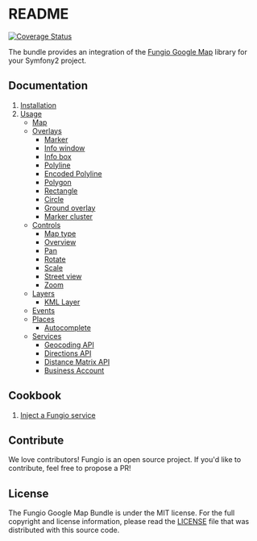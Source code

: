 # README

[![Coverage Status](https://coveralls.io/repos/fungio/FungioGoogleMapBundle/badge.png?branch=master)](https://coveralls.io/r/fungio/FungioGoogleMapBundle?branch=master)

The bundle provides an integration of the [Fungio Google Map](https://github.com/fungio/fungio-google-map) library for
your Symfony2 project.

## Documentation

 1. [Installation](http://github.com/fungio/FungioGoogleMapBundle/blob/master/Resources/doc/installation.md)
 2. [Usage](http://github.com/fungio/FungioGoogleMapBundle/blob/master/Resources/doc/usage.md)
    - [Map](http://github.com/fungio/FungioGoogleMapBundle/blob/master/Resources/doc/usage/map.md)
    - [Overlays](http://github.com/fungio/FungioGoogleMapBundle/blob/master/Resources/doc/usage/overlays/index.md)
       - [Marker](http://github.com/fungio/FungioGoogleMapBundle/blob/master/Resources/doc/usage/overlays/marker.md)
       - [Info window](http://github.com/fungio/FungioGoogleMapBundle/blob/master/Resources/doc/usage/overlays/info_window.md)
       - [Info box](http://github.com/fungio/FungioGoogleMapBundle/blob/master/Resources/doc/usage/overlays/info_box.md)
       - [Polyline](http://github.com/fungio/FungioGoogleMapBundle/blob/master/Resources/doc/usage/overlays/polyline.md)
       - [Encoded Polyline](http://github.com/fungio/FungioGoogleMapBundle/blob/master/Resources/doc/usage/overlays/encoded_polyline.md)
       - [Polygon](http://github.com/fungio/FungioGoogleMapBundle/blob/master/Resources/doc/usage/overlays/polygon.md)
       - [Rectangle](http://github.com/fungio/FungioGoogleMapBundle/blob/master/Resources/doc/usage/overlays/rectangle.md)
       - [Circle](http://github.com/fungio/FungioGoogleMapBundle/blob/master/Resources/doc/usage/overlays/circle.md)
       - [Ground overlay](http://github.com/fungio/FungioGoogleMapBundle/blob/master/Resources/doc/usage/overlays/ground_overlay.md)
       - [Marker cluster](http://github.com/fungio/FungioGoogleMapBundle/blob/master/Resources/doc/usage/overlays/marker_cluster.md)
    - [Controls](http://github.com/fungio/FungioGoogleMapBundle/blob/master/Resources/doc/usage/controls/index.md)
       - [Map type](http://github.com/fungio/FungioGoogleMapBundle/blob/master/Resources/doc/usage/controls/map_type.md)
       - [Overview](http://github.com/fungio/FungioGoogleMapBundle/blob/master/Resources/doc/usage/controls/overview.md)
       - [Pan](http://github.com/fungio/FungioGoogleMapBundle/blob/master/Resources/doc/usage/controls/pan.md)
       - [Rotate](http://github.com/fungio/FungioGoogleMapBundle/blob/master/Resources/doc/usage/controls/rotate.md)
       - [Scale](http://github.com/fungio/FungioGoogleMapBundle/blob/master/Resources/doc/usage/controls/scale.md)
       - [Street view](http://github.com/fungio/FungioGoogleMapBundle/blob/master/Resources/doc/usage/controls/street_view.md)
       - [Zoom](http://github.com/fungio/FungioGoogleMapBundle/blob/master/Resources/doc/usage/controls/zoom.md)
    - [Layers](http://github.com/fungio/FungioGoogleMapBundle/blob/master/Resources/doc/usage/layers/index.md)
       - [KML Layer](http://github.com/fungio/FungioGoogleMapBundle/blob/master/Resources/doc/usage/layers/kml_layer.md)
    - [Events](http://github.com/fungio/FungioGoogleMapBundle/blob/master/Resources/doc/usage/events.md)
    - [Places](http://github.com/fungio/FungioGoogleMapBundle/blob/master/Resources/doc/usage/places/index.md)
         - [Autocomplete](http://github.com/fungio/FungioGoogleMapBundle/blob/master/Resources/doc/usage/places/autocomplete.md)
    - [Services](http://github.com/fungio/FungioGoogleMapBundle/blob/master/Resources/doc/usage/services/index.md)
       - [Geocoding API](http://github.com/fungio/FungioGoogleMapBundle/blob/master/Resources/doc/usage/services/geocoding/geocoder.md)
       - [Directions API](http://github.com/fungio/FungioGoogleMapBundle/blob/master/Resources/doc/usage/services/directions/directions.md)
       - [Distance Matrix API](http://github.com/fungio/FungioGoogleMapBundle/blob/master/Resources/doc/usage/services/distance_matrix/distance_matrix.md)
       - [Business Account](http://github.com/fungio/FungioGoogleMapBundle/blob/master/Resources/doc/usage/services/business_account.md)

## Cookbook

  1. [Inject a Fungio service](http://github.com/fungio/FungioGoogleMapBundle/blob/master/Resources/doc/cookbook/dependency_injection.md)

## Contribute

We love contributors! Fungio is an open source project. If you'd like to contribute, feel free to propose a PR!

## License

The Fungio Google Map Bundle is under the MIT license. For the full copyright and license information, please read the
[LICENSE](https://github.com/fungio/FungioGoogleMapBundle/blob/master/LICENSE) file that was distributed with this
source code.
